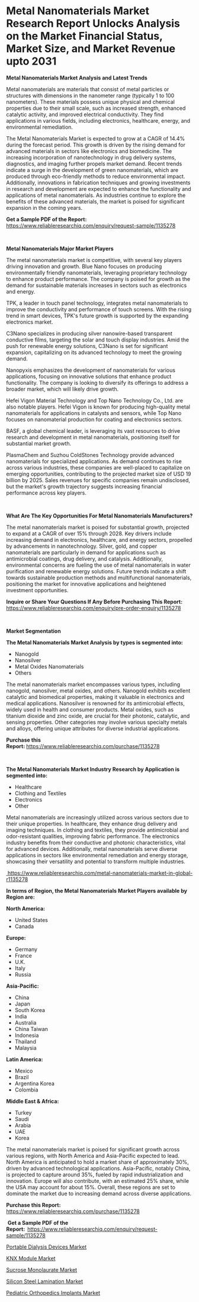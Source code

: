 <p><h1>Metal Nanomaterials Market Research Report Unlocks Analysis on the Market Financial Status, Market Size, and Market Revenue upto 2031</h1></p><p><strong>Metal Nanomaterials Market Analysis and Latest Trends</strong></p>
<p><p>Metal nanomaterials are materials that consist of metal particles or structures with dimensions in the nanometer range (typically 1 to 100 nanometers). These materials possess unique physical and chemical properties due to their small scale, such as increased strength, enhanced catalytic activity, and improved electrical conductivity. They find applications in various fields, including electronics, healthcare, energy, and environmental remediation.</p><p>The Metal Nanomaterials Market is expected to grow at a CAGR of 14.4% during the forecast period. This growth is driven by the rising demand for advanced materials in sectors like electronics and biomedicine. The increasing incorporation of nanotechnology in drug delivery systems, diagnostics, and imaging further propels market demand. Recent trends indicate a surge in the development of green nanomaterials, which are produced through eco-friendly methods to reduce environmental impact. Additionally, innovations in fabrication techniques and growing investments in research and development are expected to enhance the functionality and applications of metal nanomaterials. As industries continue to explore the benefits of these advanced materials, the market is poised for significant expansion in the coming years.</p></p>
<p><strong>Get a Sample PDF of the Report:&nbsp;</strong> <a href="https://www.reliableresearchiq.com/enquiry/request-sample/1135278?utm_campaign=100&utm_medium=2&utm_source=Github&utm_content=ia&utm_term=10112024&utm_id=metal-nanomaterials">https://www.reliableresearchiq.com/enquiry/request-sample/1135278</a></p>
<p>&nbsp;</p>
<p><strong>Metal Nanomaterials Major Market Players</strong></p>
<p><p>The metal nanomaterials market is competitive, with several key players driving innovation and growth. Blue Nano focuses on producing environmentally friendly nanomaterials, leveraging proprietary technology to enhance product performance. The company is poised for growth as the demand for sustainable materials increases in sectors such as electronics and energy.</p><p>TPK, a leader in touch panel technology, integrates metal nanomaterials to improve the conductivity and performance of touch screens. With the rising trend in smart devices, TPK's future growth is supported by the expanding electronics market. </p><p>C3Nano specializes in producing silver nanowire-based transparent conductive films, targeting the solar and touch display industries. Amid the push for renewable energy solutions, C3Nano is set for significant expansion, capitalizing on its advanced technology to meet the growing demand.</p><p>Nanopyxis emphasizes the development of nanomaterials for various applications, focusing on innovative solutions that enhance product functionality. The company is looking to diversify its offerings to address a broader market, which will likely drive growth.</p><p>Hefei Vigon Material Technology and Top Nano Technology Co., Ltd. are also notable players. Hefei Vigon is known for producing high-quality metal nanomaterials for applications in catalysts and sensors, while Top Nano focuses on nanomaterial production for coating and electronics sectors.</p><p>BASF, a global chemical leader, is leveraging its vast resources to drive research and development in metal nanomaterials, positioning itself for substantial market growth.</p><p>PlasmaChem and Suzhou ColdStones Technology provide advanced nanomaterials for specialized applications. As demand continues to rise across various industries, these companies are well-placed to capitalize on emerging opportunities, contributing to the projected market size of USD 19 billion by 2025. Sales revenues for specific companies remain undisclosed, but the market's growth trajectory suggests increasing financial performance across key players.</p></p>
<p>&nbsp;</p>
<p><strong>What Are The Key Opportunities For Metal Nanomaterials Manufacturers?</strong></p>
<p><p>The metal nanomaterials market is poised for substantial growth, projected to expand at a CAGR of over 15% through 2028. Key drivers include increasing demand in electronics, healthcare, and energy sectors, propelled by advancements in nanotechnology. Silver, gold, and copper nanomaterials are particularly in demand for applications such as antimicrobial coatings, drug delivery, and catalysis. Additionally, environmental concerns are fueling the use of metal nanomaterials in water purification and renewable energy solutions. Future trends indicate a shift towards sustainable production methods and multifunctional nanomaterials, positioning the market for innovative applications and heightened investment opportunities.</p></p>
<p><strong>Inquire or Share Your Questions If Any Before Purchasing This Report:</strong> <a href="https://www.reliableresearchiq.com/enquiry/pre-order-enquiry/1135278?utm_campaign=100&utm_medium=2&utm_source=Github&utm_content=ia&utm_term=10112024&utm_id=metal-nanomaterials">https://www.reliableresearchiq.com/enquiry/pre-order-enquiry/1135278</a></p>
<p>&nbsp;</p>
<p><strong>Market Segmentation</strong></p>
<p><strong>The Metal Nanomaterials Market Analysis by types is segmented into:</strong></p>
<p><ul><li>Nanogold</li><li>Nanosilver</li><li>Metal Oxides Nanomaterials</li><li>Others</li></ul></p>
<p><p>The metal nanomaterials market encompasses various types, including nanogold, nanosilver, metal oxides, and others. Nanogold exhibits excellent catalytic and biomedical properties, making it valuable in electronics and medical applications. Nanosilver is renowned for its antimicrobial effects, widely used in health and consumer products. Metal oxides, such as titanium dioxide and zinc oxide, are crucial for their photonic, catalytic, and sensing properties. Other categories may involve various specialty metals and alloys, offering unique attributes for diverse industrial applications.</p></p>
<p><strong>Purchase this Report:&nbsp;</strong><a href="https://www.reliableresearchiq.com/purchase/1135278?utm_campaign=100&utm_medium=2&utm_source=Github&utm_content=ia&utm_term=10112024&utm_id=metal-nanomaterials">https://www.reliableresearchiq.com/purchase/1135278</a></p>
<p>&nbsp;</p>
<p><strong>The Metal Nanomaterials Market Industry Research by Application is segmented into:</strong></p>
<p><ul><li>Healthcare</li><li>Clothing and Textiles</li><li>Electronics</li><li>Other</li></ul></p>
<p><p>Metal nanomaterials are increasingly utilized across various sectors due to their unique properties. In healthcare, they enhance drug delivery and imaging techniques. In clothing and textiles, they provide antimicrobial and odor-resistant qualities, improving fabric performance. The electronics industry benefits from their conductive and photonic characteristics, vital for advanced devices. Additionally, metal nanomaterials serve diverse applications in sectors like environmental remediation and energy storage, showcasing their versatility and potential to transform multiple industries.</p></p>
<p><a href="https://www.reliableresearchiq.com/metal-nanomaterials-market-in-global-r1135278?utm_campaign=100&utm_medium=2&utm_source=Github&utm_content=ia&utm_term=10112024&utm_id=metal-nanomaterials">&nbsp;https://www.reliableresearchiq.com/metal-nanomaterials-market-in-global-r1135278</a></p>
<p><strong>In terms of Region, the Metal Nanomaterials Market Players available by Region are:</strong></p>
<p>
    <p> <strong> North America: </strong>
        <ul>
            <li>United States</li>
            <li>Canada</li>
        </ul>
        </p> 
    <p> <strong> Europe: </strong>
        <ul>
            <li>Germany</li>
            <li>France</li>
            <li>U.K.</li>
            <li>Italy</li>
            <li>Russia</li>
        </ul>
        </p> 
    <p> <strong> Asia-Pacific: </strong>
        <ul>
            <li>China</li>
            <li>Japan</li>
            <li>South Korea</li>
            <li>India</li>
            <li>Australia</li>
            <li>China Taiwan</li>
            <li>Indonesia</li>
            <li>Thailand</li>
            <li>Malaysia</li>
        </ul>
        </p> 
    <p> <strong> Latin America: </strong>
        <ul>
            <li>Mexico</li>
            <li>Brazil</li>
            <li>Argentina Korea</li>
            <li>Colombia</li>
        </ul>
        </p> 
    <p> <strong> Middle East & Africa: </strong>
        <ul>
            <li>Turkey</li>
            <li>Saudi</li>
            <li>Arabia</li>
            <li>UAE</li>
            <li>Korea</li>
        </ul>
    </p>
    </p>
<p><p>The metal nanomaterials market is poised for significant growth across various regions, with North America and Asia-Pacific expected to lead. North America is anticipated to hold a market share of approximately 30%, driven by advanced technological applications. Asia-Pacific, notably China, is projected to capture around 35%, fueled by rapid industrialization and innovation. Europe will also contribute, with an estimated 25% share, while the USA may account for about 15%. Overall, these regions are set to dominate the market due to increasing demand across diverse applications.</p></p>
<p><strong>Purchase this Report: </strong><a href="https://www.reliableresearchiq.com/purchase/1135278?utm_campaign=100&utm_medium=2&utm_source=Github&utm_content=ia&utm_term=10112024&utm_id=metal-nanomaterials">https://www.reliableresearchiq.com/purchase/1135278</a></p>
<p>&nbsp;<strong>Get a Sample PDF of the Report:&nbsp;&nbsp;</strong><a href="https://www.reliableresearchiq.com/enquiry/request-sample/1135278?utm_campaign=100&utm_medium=2&utm_source=Github&utm_content=ia&utm_term=10112024&utm_id=metal-nanomaterials">https://www.reliableresearchiq.com/enquiry/request-sample/1135278</a></p>
<p><strong></strong></p>
<p><p><a href="https://issuu.com/reportprime-2/docs/portable-dialysis-devices-market-si_f8ae39d570878e?utm_campaign=100&utm_medium=2&utm_source=Github&utm_content=ia&utm_term=10112024&utm_id=metal-nanomaterials">Portable Dialysis Devices Market</a></p><p><a href="https://www.linkedin.com/pulse/evolution-knx-module-market-key-shifts-from-2024-2031-tjfuc?utm_campaign=100&utm_medium=2&utm_source=Github&utm_content=ia&utm_term=10112024&utm_id=metal-nanomaterials">KNX Module Market</a></p><p><a href="https://github.com/shebaharrifx/Market-Research-Report-List-1/blob/main/sucrose-monolaurate-market.md?utm_campaign=100&utm_medium=2&utm_source=Github&utm_content=ia&utm_term=10112024&utm_id=metal-nanomaterials">Sucrose Monolaurate Market</a></p><p><a href="https://github.com/yoreivesal/Market-Research-Report-List-1/blob/main/silicon-steel-lamination-market.md?utm_campaign=100&utm_medium=2&utm_source=Github&utm_content=ia&utm_term=10112024&utm_id=metal-nanomaterials">Silicon Steel Lamination Market</a></p><p><a href="https://issuu.com/reportprime-2/docs/pediatric-orthopedics-implants-mark_ae908c6d0e33f7?utm_campaign=100&utm_medium=2&utm_source=Github&utm_content=ia&utm_term=10112024&utm_id=metal-nanomaterials">Pediatric Orthopedics Implants Market</a></p></p>
